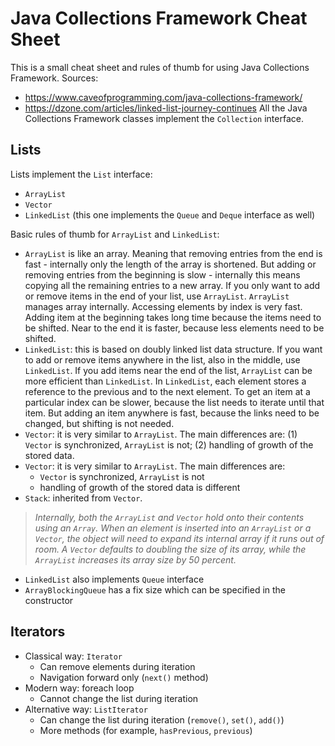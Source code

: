 # Java Collections Framework Cheat Sheet
This is a small cheat sheet and rules of thumb for using Java Collections Framework.
Sources:
* https://www.caveofprogramming.com/java-collections-framework/
* https://dzone.com/articles/linked-list-journey-continues
All the Java Collections Framework classes implement the ```Collection``` interface.
## Lists
Lists implement the ```List``` interface:
* ```ArrayList```
* ```Vector```
* ```LinkedList``` (this one implements the ```Queue``` and ```Deque``` interface as well)

Basic rules of thumb for ```ArrayList``` and ```LinkedList```:
* ```ArrayList``` is like an array. Meaning that removing entries from the end is fast - internally only the length of the array is shortened. But adding or removing entries from the beginning is slow - internally this means copying all the remaining entries to a new array. If you only want to add or remove items in the end of your list, use ```ArrayList```. ```ArrayList``` manages array internally. Accessing elements by index is very fast. Adding item at the beginning takes long time because the items need to be shifted. Near to the end it is faster, because less elements need to be shifted.
* ```LinkedList```: this is based on doubly linked list data structure. If you want to add or remove items anywhere in the list, also in the middle, use ```LinkedList```. If you add items near the end of the list, ```ArrayList``` can be more efficient than ```LinkedList```. In ```LinkedList```, each element stores a reference to the previous and to the next element. To get an item at a particular index can be slower, because the list needs to iterate until that item. But adding an item anywhere is fast, because the links need to be changed, but shifting is not needed.
* ```Vector```: it is very similar to ```ArrayList```. The main differences are: (1) ```Vector``` is synchronized, ```ArrayList``` is not; (2) handling of growth of the stored data.
* ```Vector```: it is very similar to ```ArrayList```. The main differences are: 
  * ```Vector``` is synchronized, ```ArrayList``` is not
  * handling of growth of the stored data is different
* ```Stack```: inherited from ```Vector```.
> *Internally, both the ```ArrayList``` and ```Vector``` hold onto their contents using an ```Array```. When an element is inserted into an ```ArrayList``` or a ```Vector```, the object will need to expand its internal array if it runs out of room. A ```Vector``` defaults to doubling the size of its array, while the ```ArrayList``` increases its array size by 50 percent.*
>
>
* ```LinkedList``` also implements ```Queue``` interface
* ```ArrayBlockingQueue``` has a fix size which can be specified in the constructor

## Iterators
* Classical way: ```Iterator```
  * Can remove elements during iteration
  * Navigation forward only (```next()``` method)
* Modern way: foreach loop
  * Cannot change the list during iteration
* Alternative way: ```ListIterator```
  * Can change the list during iteration (```remove()```, ```set()```, ```add()```)
  * More methods (for example, ```hasPrevious```, ```previous```)
